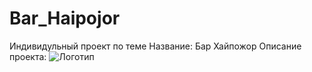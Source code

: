 # Bar_Haipojor
 Индивидульный проект по теме 
 Название: Бар Хайпожор
 Описание проекта: 
![Логотип](https://octodex.github.com/images/orderedlistocat.png "Логотип GitHub")
